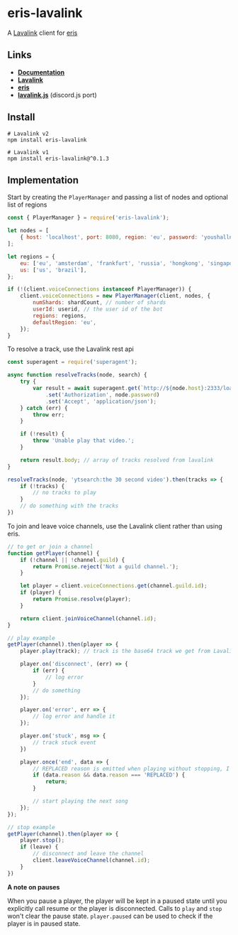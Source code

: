 # eris-lavalink

A [Lavalink](https://github.com/Frederikam/Lavalink) client for [eris](https://github.com/abalabahaha/eris)

## Links
- **[Documentation](https://briantanner.github.io/eris-lavalink/)**
- **[Lavalink](https://github.com/Frederikam/Lavalink)**
- **[eris](https://github.com/abalabahaha/eris)**
- **[lavalink.js](https://github.com/briantanner/lavalink.js)** (discord.js port)

## Install
```
# Lavalink v2
npm install eris-lavalink

# Lavalink v1
npm install eris-lavalink@^0.1.3
```

## Implementation

Start by creating the `PlayerManager` and passing a list of nodes and optional list of regions
```js
const { PlayerManager } = require('eris-lavalink');

let nodes = [
	{ host: 'localhost', port: 8080, region: 'eu', password: 'youshallnotpass' }
];

let regions = {
	eu: ['eu', 'amsterdam', 'frankfurt', 'russia', 'hongkong', 'singapore', 'sydney'],
	us: ['us', 'brazil'],
};

if (!(client.voiceConnections instanceof PlayerManager)) {
	client.voiceConnections = new PlayerManager(client, nodes, {
		numShards: shardCount, // number of shards
		userId: userid, // the user id of the bot
		regions: regions,
		defaultRegion: 'eu',
	});
}
```

To resolve a track, use the Lavalink rest api
```js
const superagent = require('superagent');

async function resolveTracks(node, search) {
	try {
		var result = await superagent.get(`http://${node.host}:2333/loadtracks?identifier=${search}`)
			.set('Authorization', node.password)
			.set('Accept', 'application/json');
	} catch (err) {
		throw err;
	}

	if (!result) {
		throw 'Unable play that video.';
	}

	return result.body; // array of tracks resolved from lavalink
}

resolveTracks(node, 'ytsearch:the 30 second video').then(tracks => {
	if (!tracks) {
		// no tracks to play
	}
	// do something with the tracks
})
```

To join and leave voice channels, use the Lavalink client rather than using eris.
```js
// to get or join a channel
function getPlayer(channel) {
	if (!channel || !channel.guild) {
		return Promise.reject('Not a guild channel.');
	}

	let player = client.voiceConnections.get(channel.guild.id);
	if (player) {
		return Promise.resolve(player);
	}

	return client.joinVoiceChannel(channel.id);
}

// play example
getPlayer(channel).then(player => {
	player.play(track); // track is the base64 track we get from Lavalink

	player.on('disconnect', (err) => {
		if (err) {
			// log error
		}
		// do something
	});

	player.on('error', err => {
		// log error and handle it
	});

	player.on('stuck', msg => {
		// track stuck event
	})

	player.once('end', data => {
		// REPLACED reason is emitted when playing without stopping, I ignore these to prevent skip loops
		if (data.reason && data.reason === 'REPLACED') {
			return;
		}

		// start playing the next song
	});
});

// stop example
getPlayer(channel).then(player => {
	player.stop();
	if (leave) {
		// disconnect and leave the channel
		client.leaveVoiceChannel(channel.id);
	}
})
```

**A note on pauses** 

When you pause a player, the player will be kept in a paused state until you explicitly call resume or the player is disconnected. Calls to `play` and `stop` won't clear the pause state. `player.paused` can be used to check if the player is in paused state.
